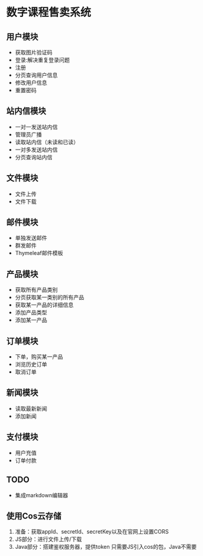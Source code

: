 # 数字课程售卖系统

## 用户模块
- 获取图片验证码
- 登录:解决重复登录问题
- 注册
- 分页查询用户信息
- 修改用户信息
- 重置密码

## 站内信模块
- 一对一发送站内信
- 管理员广播
- 读取站内信（未读和已读）
- 一对多发送站内信
- 分页查询站内信

## 文件模块
- 文件上传
- 文件下载

## 邮件模块
- 单独发送邮件
- 群发邮件
- Thymeleaf邮件模板

## 产品模块
- 获取所有产品类别
- 分页获取某一类别的所有产品
- 获取某一产品的详细信息
- 添加产品类型
- 添加某一产品

## 订单模块
- 下单，购买某一产品
- 浏览历史订单
- 取消订单

## 新闻模块
- 读取最新新闻
- 添加新闻

## 支付模块
- 用户充值
- 订单付款

## TODO
- 集成markdown编辑器

## 使用Cos云存储

1. 准备：获取appId、secretId、secretKey以及在官网上设置CORS
2. JS部分：进行文件上传/下载
3. Java部分：搭建鉴权服务器，提供token
只需要JS引入cos的包，Java不需要
